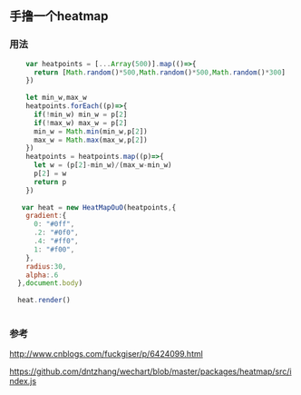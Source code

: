 ## 手撸一个heatmap

### 用法
```js
    var heatpoints = [...Array(500)].map(()=>{
      return [Math.random()*500,Math.random()*500,Math.random()*300]
    })
    
    let min_w,max_w
    heatpoints.forEach((p)=>{
      if(!min_w) min_w = p[2]
      if(!max_w) max_w = p[2]
      min_w = Math.min(min_w,p[2])
      max_w = Math.max(max_w,p[2])
    })
    heatpoints = heatpoints.map((p)=>{
      let w = (p[2]-min_w)/(max_w-min_w)
      p[2] = w
      return p
    })
    
   var heat = new HeatMapOuO(heatpoints,{
    gradient:{
      0: "#0ff",
      .2: "#0f0",
      .4: "#ff0",
      1: "#f00",
    },
    radius:30,
    alpha:.6
  },document.body)
  
  heat.render()
    
```
### 参考 
http://www.cnblogs.com/fuckgiser/p/6424099.html

https://github.com/dntzhang/wechart/blob/master/packages/heatmap/src/index.js
